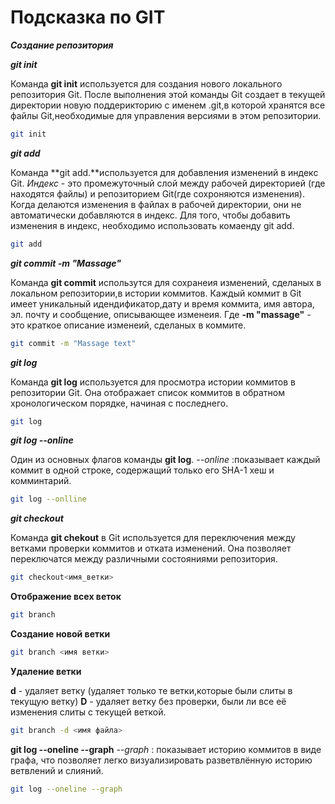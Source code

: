 # Подсказка по GIT

***Создание репозитория***
 
 ***git init***

 Команда **git init** используется для создания нового локального репозитория Git. После выполнения этой команды Git создает в текущей директории новую поддерикторию с именем .git,в которой хранятся все файлы Git,необходимые для управления версиями в этом репозитории.
```sh
git init 
```
***git add***

Команда **git add.**используется для добавления изменений в индекс Git. *Индекс* - это промежуточный слой между рабочей директорией (где находятся файлы) и репозиторием Git(где сохроняются изменения). Когда делаются изменения в файлах в рабочей директории, они не автоматически добавляются в индекс. Для того, чтобы добавить изменения в индекс, необходимо использовать комаенду git add.
```sh
git add
```
***git commit -m "Massage"***

Команда **git commit** использутся для сохранеия изменений, сделаных в локальном репозитории,в истории коммитов. Каждый коммит в Git имеет уникальный идендификатор,дату и время коммита, имя автора, эл. почту и сообщение, описывающее изменеия. Где **-m "massage"** - это краткое описание изменеий, сделаных в коммите.
```sh
git commit -m "Massage text"
```
 ***git log***

 Команда **git log** используется для просмотра истории коммитов в репозитории Git. Она отображает список коммитов в обратном хронологическом порядке, начиная с последнего. 
```sh
git log
```
***git log --online***

Один из основных флагов команды **git log**.
*--online* :показывает каждый коммит в одной строке, содержащий только его SHA-1 хеш и комминтарий. 
```sh
git log --onlline
```
***git checkout***

Команда **git chekout** в Git используется для переключения между ветками проверки коммитов и отката изменений. Она позволяет переключатся между различными состояниями репозитория.
```sh
git checkout<имя_ветки>
```

**Отображение всех веток**
```sh
git branch
```

**Создание новой ветки**
```sh
git branch <имя ветки>
```

**Удаление ветки**

**d** - удаляет ветку (удаляет только те ветки,которые были слиты в текущую ветку)
**D** - удаляет ветку без проверки, были ли все её изменения слиты с текущей веткой.
```sh
git branch -d <имя файла>
```

**git log --oneline --graph**
*--graph* : показывает историю коммитов в виде графа, что позволяет легко визуализировать разветвлённую историю ветвлений и слияний.
```sh
git log --oneline --graph
```

